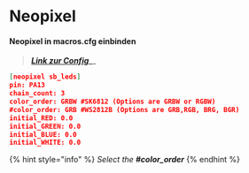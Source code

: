 # Neopixel

#### Neopixel in macros.cfg einbinden

> ****[_**Link zur Config**_](https://github.com/cryd-s/Vyper\_extended/blob/main/1\_extended\_board/stealthburner%20toolhead/printer\_stealthburner.cfg)_****_

```json
[neopixel sb_leds]
pin: PA13
chain_count: 3
color_order: GRBW #SK6812 (Options are GRBW or RGBW)
#color_order: GRB #WS2812B (Options are GRB,RGB, BRG, BGR)
initial_RED: 0.0
initial_GREEN: 0.0
initial_BLUE: 0.0
initial_WHITE: 0.0
```

{% hint style="info" %}
_Select the **#color\_order**_
{% endhint %}
